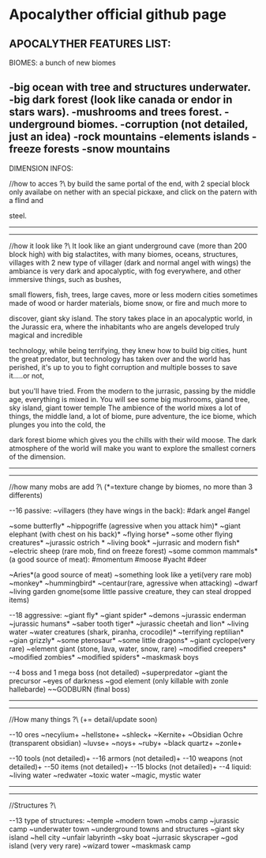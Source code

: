 # Apocalyther official github page

APOCALYTHER FEATURES LIST:
------------------------------------------------------------------------------
BIOMES:
a bunch of new biomes
 
-big ocean with tree and structures underwater.
-big dark forest (look like canada or endor in stars wars).
-mushrooms and trees forest.
-underground biomes.
-corruption (not detailed, just an idea)
-rock mountains
-elements islands
-freeze forests
-snow mountains
------------------------------------------------------------------------------
DIMENSION INFOS:

//how to acces ?\\
by build the same portal of the end, with 2 special block only availabe on nether with an special pickaxe, and click on the patern with a flind and 

steel.
_________________________________________________________________________________________________________________________________________________________

_________________
//how it look like ?\\
It look like an giant underground cave (more than 200 block high) with big stalactites, with many biomes, oceans, structures, villages with 2 new type of
villager (dark and normal angel with wings) the ambiance is very dark and apocalyptic, with fog everywhere, and other immersive things, such as bushes, 

small flowers, fish, trees, large caves, more or less modern cities sometimes made of wood or harder materials, biome snow, or fire and much more to 

discover, giant sky island.
The story takes place in an apocalyptic world, in the Jurassic era, where the inhabitants who are angels developed truly magical and incredible 

technology, while being terrifying, they knew how to build big cities, hunt the 
great predator, but technology has taken over and the world has perished, it's up to you to fight corruption and multiple bosses to save it.....or not, 

but you'll have tried.
From the modern to the jurrasic, passing by the middle age, everything is mixed in.
You will see some big mushrooms, giand tree, sky island, giant tower temple
The ambience of the world mixes a lot of things, the middle land, a lot of biome, pure adventure, the ice biome, which plunges you into the cold, the 

dark forest biome which gives you the chills with their wild moose.
The dark atmosphere of the world will make you want to explore the smallest corners of the dimension.


_________________________________________________________________________________________________________________________________________________________

_________________
//how many mobs are add ?\\ (*=texture change by biomes, no more than 3 differents)

--16 passive:
 ~villagers (they have wings in the back):
#dark angel
#angel

 ~some butterfly*
 ~hippogriffe (agressive when you attack him)*
 ~giant elephant (with chest on his back)*
 ~flying horse*
 ~some other flying creatures*
 ~jurassic ostrich *
 ~living book*
 ~jurrasic and modern fish*
 ~electric sheep (rare mob, find on freeze forest)
 ~some common mammals*(a good source of meat): 
#momentum 
#moose 
#yacht 
#deer
 
~Aries*(a good source of meat)
 ~something look like a yeti(very rare mob)
 ~monkey*
 ~hummingbird*
 ~centaur(rare, agressive when attacking)
 ~dwarf
 ~living garden gnome(some little passive creature, they can steal dropped items) 
 

--18 aggressive:
 ~giant fly*
 ~giant spider*
 ~demons
 ~jurassic enderman
 ~jurassic humans*
 ~saber tooth tiger*
 ~jurassic cheetah and lion*
 ~living water
 ~water creatures (shark, piranha, crocodile)*
 ~terrifying reptilian*
 ~gian grizzly*
 ~some pterosaur*
 ~some little dragons*
 ~giant cyclope(very rare)
 ~element giant (stone, lava, water, snow, rare)
 ~modified creepers*
 ~modified zombies*
 ~modified spiders*
 ~maskmask boys
 
 

--4 boss and 1 mega boss (not detailed)
 ~superpredator
 ~giant the precursor
 ~eyes of darkness
 ~god element (only killable with zonle hallebarde)
 ~~GODBURN (final boss)


_________________________________________________________________________________________________________________________________________________________

_________________
//How many things ?\\ (+= detail/update soon)

--10 ores 
 ~necylium+
 ~hellstone+
 ~shleck+
 ~Kernite+
 ~Obsidian Ochre (transparent obsidian)
 ~luvse+
 ~noys+
 ~ruby+
 ~black quartz+
 ~zonle+

--10 tools (not detailed)+
--16 armors (not detailed)+
--10 weapons (not detailed)+
--50 items (not detailed)+
--15 blocks (not detailed)+
--4 liquid:
 ~living water
 ~redwater
 ~toxic water
 ~magic, mystic water


_________________________________________________________________________________________________________________________________________________________

_________________
//Structures ?\\

--13 type of structures:
 ~temple
 ~modern town
 ~mobs camp
 ~jurassic camp
 ~underwater town
 ~underground towns and structures
 ~giant sky island
 ~hell city
 ~unfair labyrinth
 ~sky boat
 ~jurrasic skyscraper
 ~god island (very very rare)
 ~wizard tower
 ~maskmask camp
